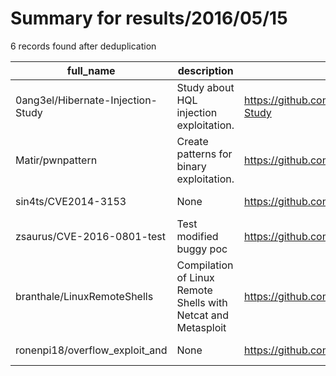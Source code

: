 
# Summary for results/2016/05/15
    
6 records found after deduplication

| full_name | description | html_url | matched_list | matched_count | pushed_at | size | stargazers_count | language | forks_count | vul_ids |
|-----------------------------------|---------------------------------------------------------------|------------------------------------------------------|----------------------------------|-----------------|---------------------------|--------|--------------------|------------|---------------|-------------------|
| 0ang3el/Hibernate-Injection-Study | Study about HQL injection exploitation. | https://github.com/0ang3el/Hibernate-Injection-Study | ['exploit'] | 1 | 2016-05-15 16:40:51+00:00 | 11 | 43 | Perl | 16 | [] |
| Matir/pwnpattern | Create patterns for binary exploitation. | https://github.com/Matir/pwnpattern | ['exploit'] | 1 | 2016-05-15 03:21:24+00:00 | 1 | 4 | Python | 2 | [] |
| sin4ts/CVE2014-3153 | None | https://github.com/sin4ts/CVE2014-3153 | ['cve-2'] | 1 | 2016-05-15 12:36:01+00:00 | 10 | 1 | C | 1 | [] |
| zsaurus/CVE-2016-0801-test | Test modified buggy poc | https://github.com/zsaurus/CVE-2016-0801-test | ['cve poc', 'cve-2'] | 2 | 2016-05-15 04:16:14+00:00 | 11 | 0 | C | 1 | ['CVE-2016-0801'] |
| branthale/LinuxRemoteShells | Compilation of Linux Remote Shells with Netcat and Metasploit | https://github.com/branthale/LinuxRemoteShells | ['metasploit module OR payload'] | 1 | 2016-05-15 19:23:58+00:00 | 3 | 3 | Shell | 0 | [] |
| ronenpi18/overflow_exploit_and | None | https://github.com/ronenpi18/overflow_exploit_and | ['exploit'] | 1 | 2016-05-15 21:19:36+00:00 | 2897 | 0 | Python | 1 | [] |
